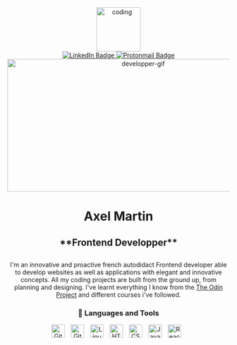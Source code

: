 
<div class="header" align="center">
  <img src="https://media.giphy.com/media/M9gbBd9nbDrOTu1Mqx/giphy.gif" width="100" alt="coding"/>
</div>
<div class="badges" align="center">
  <a href="https://www.linkedin.com/in/axel-martin-0660b0253/L">
    <img src="https://img.shields.io/badge/LinkedIn-blue?style=for-the-badge&logo=linkedin&logoColor=white" alt="LinkedIn Badge"/>
  </a>
  <a href="mailto:mrt.axl@protonmail.com">
    <img src="https://img.shields.io/badge/Email-8B89CC?style=for-the-badge&logo=protonmail&logoColor=white" alt="Protonmail Badge"/>
  </a>
</div>
<div class="view"  align="center">
  <img src="https://komarev.com/ghpvc/?username=AxlMrt&style=flat-square&color=blue" alt=""/>
</div>

<div class="banner" align="center">
  <img src="https://media.giphy.com/media/dWesBcTLavkZuG35MI/giphy.gif" width="600" height="300" alt="developper-gif"/>
</div>

<div class="content-title" align="center">
  <h1>Axel Martin</h1>
  <h2> **Frontend Developper** <h2>
</div>

<div class="content-details" align="center">
  I'm an innovative and proactive french autodidact Frontend developer able to develop websites as well as applications with elegant and innovative       concepts.  All my coding projects are built from the ground up, from planning and designing. I've learnt everything I know from the <a  href='https://www.theodinproject.com/'>The Odin Project</a> and different courses i've followed.
</div>

<div class="tools" align="center">

### 🧰 Languages and Tools

<img alt="GitHub" width="30px" style="padding-right:10px;" src="https://cdn.jsdelivr.net/gh/devicons/devicon/icons/github/github-original.svg" />
<img alt="Git" width="30px" style="padding-right:10px;" src="https://cdn.jsdelivr.net/gh/devicons/devicon/icons/git/git-original.svg" />
<img alt="Linux" width="30px" style="padding-right:10px;" src="https://cdn.jsdelivr.net/gh/devicons/devicon/icons/linux/linux-original.svg" />
<img alt="HTML" width="30px" style="padding-right:10px;" src="https://cdn.jsdelivr.net/gh/devicons/devicon/icons/html5/html5-plain.svg" />
<img alt="CSS" width="30px" style="padding-right:10px;" src="https://cdn.jsdelivr.net/gh/devicons/devicon/icons/css3/css3-plain.svg" />
<img alt="JavaScript" width="30px" style="padding-right:10px;" src="https://cdn.jsdelivr.net/gh/devicons/devicon/icons/javascript/javascript-plain.svg" />
<img alt="React" width="30px" style="padding-right:10px;" src="https://cdn.jsdelivr.net/gh/devicons/devicon/icons/react/react-original.svg" />

</div>

#
